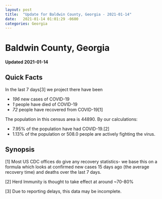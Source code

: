 ```yaml
---
layout: post
title:  "Update for Baldwin County, Georgia - 2021-01-14"
date:   2021-01-14 01:01:29 -0600
categories: Georgia
---
```


# Baldwin County, Georgia
#### Updated 2021-01-14

## Quick Facts

In the last 7 days[3] we project there have been
- *196* new cases of COVID-19
- *1* people have died of COVID-19
- *72* people have recovered from COVID-19[1]

The population in this census area is 44890. By our calculations:
- 7.95% of the population have had COVID-19.[2]
- 1.13% of the population or 508.0 people are actively fighting the virus.

## Synopsis




[1] Most US CDC offices do give any recovery statistics- we base this on a formula which looks at confirmed new cases
15 days ago (the average recovery time) and deaths over the last 7 days.

[2] Herd Immunity is thought to take effect at around ~70-80%

[3] Due to reporting delays, this data may be incomplete.
 
    